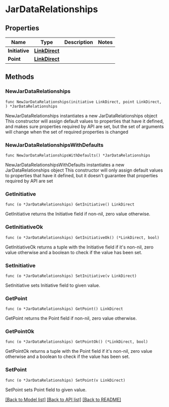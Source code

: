 # JarDataRelationships

## Properties

Name | Type | Description | Notes
------------ | ------------- | ------------- | -------------
**Initiative** | [**LinkDirect**](LinkDirect.md) |  | 
**Point** | [**LinkDirect**](LinkDirect.md) |  | 

## Methods

### NewJarDataRelationships

`func NewJarDataRelationships(initiative LinkDirect, point LinkDirect, ) *JarDataRelationships`

NewJarDataRelationships instantiates a new JarDataRelationships object
This constructor will assign default values to properties that have it defined,
and makes sure properties required by API are set, but the set of arguments
will change when the set of required properties is changed

### NewJarDataRelationshipsWithDefaults

`func NewJarDataRelationshipsWithDefaults() *JarDataRelationships`

NewJarDataRelationshipsWithDefaults instantiates a new JarDataRelationships object
This constructor will only assign default values to properties that have it defined,
but it doesn't guarantee that properties required by API are set

### GetInitiative

`func (o *JarDataRelationships) GetInitiative() LinkDirect`

GetInitiative returns the Initiative field if non-nil, zero value otherwise.

### GetInitiativeOk

`func (o *JarDataRelationships) GetInitiativeOk() (*LinkDirect, bool)`

GetInitiativeOk returns a tuple with the Initiative field if it's non-nil, zero value otherwise
and a boolean to check if the value has been set.

### SetInitiative

`func (o *JarDataRelationships) SetInitiative(v LinkDirect)`

SetInitiative sets Initiative field to given value.


### GetPoint

`func (o *JarDataRelationships) GetPoint() LinkDirect`

GetPoint returns the Point field if non-nil, zero value otherwise.

### GetPointOk

`func (o *JarDataRelationships) GetPointOk() (*LinkDirect, bool)`

GetPointOk returns a tuple with the Point field if it's non-nil, zero value otherwise
and a boolean to check if the value has been set.

### SetPoint

`func (o *JarDataRelationships) SetPoint(v LinkDirect)`

SetPoint sets Point field to given value.



[[Back to Model list]](../README.md#documentation-for-models) [[Back to API list]](../README.md#documentation-for-api-endpoints) [[Back to README]](../README.md)


